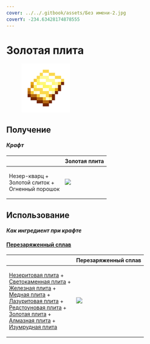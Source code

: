 ```yaml
---
cover: ../../.gitbook/assets/Без имени-2.jpg
coverY: -234.63428174878555
---
```


# Золотая плита

<figure><img src="../../.gitbook/assets/gold_plate_0_128.png" alt=""><figcaption></figcaption></figure>

## Получение

#### _Крафт_

| ㅤ                                                            | Золотая плита                                 |
| ------------------------------------------------------------ | --------------------------------------------- |
| <p>Незер-кварц +<br>Золотой слиток +<br>Огненный порошок</p> | ![](../../.gitbook/assets/gold\_plate\_0.png) |

## Использование

#### _Как ингредиент при крафте_

#### [Перезаряженный сплав](overcharged\_alloy.md)

| ㅤ                                                                                                                                                                                                                                                                                                                                                                                                                                                                                                    | Перезаряженный сплав                              |
| ---------------------------------------------------------------------------------------------------------------------------------------------------------------------------------------------------------------------------------------------------------------------------------------------------------------------------------------------------------------------------------------------------------------------------------------------------------------------------------------------------- | ------------------------------------------------- |
| <p><a href="netherite_plate_0.md">Незеритовая плита</a> +<br><a href="lumium_plate_0.md">Светокаменная плита</a> +<br><a href="iron_plate_0.md">Железная плита</a> +<br><a href="copper_plate_0.md">Медная плита</a> +<br><a href="sapphire_plate_0.md">Лазуритовая плита</a> +<br><a href="ruby_plate_0.md">Редстоуновая плита</a> +<br><a href="gold_plate_0.md">Золотая плита</a> +<br><a href="diamond_plate_0.md">Алмазная плита</a> +<br><a href="emerald_plate_0.md">Изумрудная плита</a></p> | ![](../../.gitbook/assets/overcharged\_alloy.png) |
